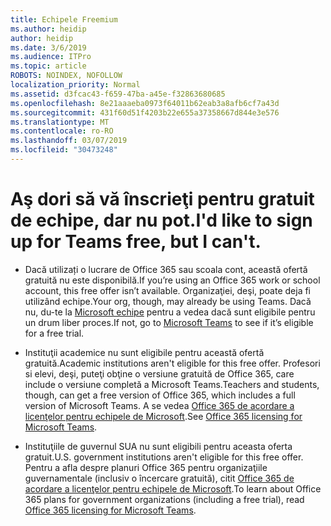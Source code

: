 ```yaml
---
title: Echipele Freemium
ms.author: heidip
author: heidip
ms.date: 3/6/2019
ms.audience: ITPro
ms.topic: article
ROBOTS: NOINDEX, NOFOLLOW
localization_priority: Normal
ms.assetid: d3fcac43-f659-47ba-a45e-f32863680685
ms.openlocfilehash: 8e21aaaeba0973f64011b62eab3a8afb6cf7a43d
ms.sourcegitcommit: 431f60d51f4203b22e655a37358667d844e3e576
ms.translationtype: MT
ms.contentlocale: ro-RO
ms.lasthandoff: 03/07/2019
ms.locfileid: "30473248"
---
```

# <a name="id-like-to-sign-up-for-teams-free-but-i-cant"></a><span data-ttu-id="19b2c-102">Aş dori să vă înscrieţi pentru gratuit de echipe, dar nu pot.</span><span class="sxs-lookup"><span data-stu-id="19b2c-102">I'd like to sign up for Teams free, but I can't.</span></span>

- <span data-ttu-id="19b2c-103">Dacă utilizați o lucrare de Office 365 sau scoala cont, această ofertă gratuită nu este disponibilă.</span><span class="sxs-lookup"><span data-stu-id="19b2c-103">If you’re using an Office 365 work or school account, this free offer isn’t available.</span></span> <span data-ttu-id="19b2c-104">Organizaţiei, deşi, poate deja fi utilizând echipe.</span><span class="sxs-lookup"><span data-stu-id="19b2c-104">Your org, though, may already be using Teams.</span></span> <span data-ttu-id="19b2c-105">Dacă nu, du-te la [Microsoft echipe](https://products.office.com/en-us/microsoft-teams/group-chat-software) pentru a vedea dacă sunt eligibile pentru un drum liber proces.</span><span class="sxs-lookup"><span data-stu-id="19b2c-105">If not, go to [Microsoft Teams](https://products.office.com/en-us/microsoft-teams/group-chat-software) to see if it’s eligible for a free trial.</span></span>

- <span data-ttu-id="19b2c-106">Instituţii academice nu sunt eligibile pentru această ofertă gratuită.</span><span class="sxs-lookup"><span data-stu-id="19b2c-106">Academic institutions aren't eligible for this free offer.</span></span> <span data-ttu-id="19b2c-107">Profesori si elevi, deşi, puteţi obţine o versiune gratuită de Office 365, care include o versiune completă a Microsoft Teams.</span><span class="sxs-lookup"><span data-stu-id="19b2c-107">Teachers and students, though, can get a free version of Office 365, which includes a full version of Microsoft Teams.</span></span> <span data-ttu-id="19b2c-108">A se vedea [Office 365 de acordare a licenţelor pentru echipele de Microsoft](https://docs.microsoft.com/microsoftteams/office-365-licensing).</span><span class="sxs-lookup"><span data-stu-id="19b2c-108">See [Office 365 licensing for Microsoft Teams](https://docs.microsoft.com/microsoftteams/office-365-licensing).</span></span>

- <span data-ttu-id="19b2c-109">Instituţiile de guvernul SUA nu sunt eligibili pentru aceasta oferta gratuit.</span><span class="sxs-lookup"><span data-stu-id="19b2c-109">U.S. government institutions aren't eligible for this free offer.</span></span> <span data-ttu-id="19b2c-110">Pentru a afla despre planuri Office 365 pentru organizaţiile guvernamentale (inclusiv o încercare gratuită), citit [Office 365 de acordare a licenţelor pentru echipele de Microsoft](https://docs.microsoft.com/microsoftteams/office-365-licensing).</span><span class="sxs-lookup"><span data-stu-id="19b2c-110">To learn about Office 365 plans for government organizations (including a free trial), read [Office 365 licensing for Microsoft Teams](https://docs.microsoft.com/microsoftteams/office-365-licensing).</span></span>


